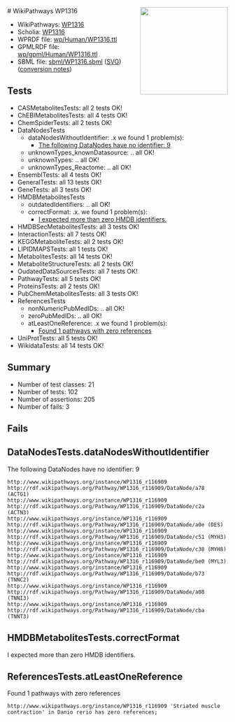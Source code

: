 <img style="float: right; width: 200px" src="../logo.png" />
# WikiPathways WP1316

* WikiPathways: [WP1316](https://identifiers.org/wikipathways:WP1316)
* Scholia: [WP1316](https://scholia.toolforge.org/wikipathways/WP1316)
* WPRDF file: [wp/Human/WP1316.ttl](../wp/Human/WP1316.ttl)
* GPMLRDF file: [wp/gpml/Human/WP1316.ttl](../wp/gpml/Human/WP1316.ttl)
* SBML file: [sbml/WP1316.sbml](../sbml/WP1316.sbml) ([SVG](../sbml/WP1316.svg)) ([conversion notes](../sbml/WP1316.txt))

## Tests
* CASMetabolitesTests: all 2 tests OK!
* ChEBIMetabolitesTests: all 4 tests OK!
* ChemSpiderTests: all 2 tests OK!
* DataNodesTests
    * dataNodesWithoutIdentifier: .x we found 1 problem(s):
        * [The following DataNodes have no identifier: 9](#d2d32fa8)
    * unknownTypes_knownDatasource: .. all OK!
    * unknownTypes: .. all OK!
    * unknownTypes_Reactome: .. all OK!
* EnsemblTests: all 4 tests OK!
* GeneralTests: all 13 tests OK!
* GeneTests: all 3 tests OK!
* HMDBMetabolitesTests
    * outdatedIdentifiers: .. all OK!
    * correctFormat: .x. we found 1 problem(s):
        * [I expected more than zero HMDB identifiers.](#ad154c1e)
* HMDBSecMetabolitesTests: all 3 tests OK!
* InteractionTests: all 7 tests OK!
* KEGGMetaboliteTests: all 2 tests OK!
* LIPIDMAPSTests: all 1 tests OK!
* MetabolitesTests: all 14 tests OK!
* MetaboliteStructureTests: all 2 tests OK!
* OudatedDataSourcesTests: all 7 tests OK!
* PathwayTests: all 5 tests OK!
* ProteinsTests: all 2 tests OK!
* PubChemMetabolitesTests: all 3 tests OK!
* ReferencesTests
    * nonNumericPubMedIDs: .. all OK!
    * zeroPubMedIDs: .. all OK!
    * atLeastOneReference: .x we found 1 problem(s):
        * [Found 1 pathways with zero references](#35eb778e)
* UniProtTests: all 5 tests OK!
* WikidataTests: all 14 tests OK!


## Summary

* Number of test classes: 21
* Number of tests: 102
* Number of assertions: 205
* Number of fails: 3

## Fails

<a name="d2d32fa8" />

## DataNodesTests.dataNodesWithoutIdentifier

The following DataNodes have no identifier: 9
```
http://www.wikipathways.org/instance/WP1316_r116909 http://rdf.wikipathways.org/Pathway/WP1316_r116909/DataNode/a78 (ACTG1)
http://www.wikipathways.org/instance/WP1316_r116909 http://rdf.wikipathways.org/Pathway/WP1316_r116909/DataNode/c2a (ACTN3)
http://www.wikipathways.org/instance/WP1316_r116909 http://rdf.wikipathways.org/Pathway/WP1316_r116909/DataNode/a0e (DES)
http://www.wikipathways.org/instance/WP1316_r116909 http://rdf.wikipathways.org/Pathway/WP1316_r116909/DataNode/c51 (MYH3)
http://www.wikipathways.org/instance/WP1316_r116909 http://rdf.wikipathways.org/Pathway/WP1316_r116909/DataNode/c38 (MYH8)
http://www.wikipathways.org/instance/WP1316_r116909 http://rdf.wikipathways.org/Pathway/WP1316_r116909/DataNode/be0 (MYL3)
http://www.wikipathways.org/instance/WP1316_r116909 http://rdf.wikipathways.org/Pathway/WP1316_r116909/DataNode/b73 (TNNC2)
http://www.wikipathways.org/instance/WP1316_r116909 http://rdf.wikipathways.org/Pathway/WP1316_r116909/DataNode/a08 (TNNI3)
http://www.wikipathways.org/instance/WP1316_r116909 http://rdf.wikipathways.org/Pathway/WP1316_r116909/DataNode/cba (TNNT3)
```

<a name="ad154c1e" />

## HMDBMetabolitesTests.correctFormat

I expected more than zero HMDB identifiers.
<a name="35eb778e" />

## ReferencesTests.atLeastOneReference

Found 1 pathways with zero references
```
http://www.wikipathways.org/instance/WP1316_r116909 'Striated muscle contraction' in Danio rerio has zero references; 
```

